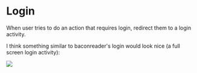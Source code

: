 # Login #

When user tries to do an action that requires login, redirect them to a login activity.

I think something similar to baconreader's login would look nice (a full screen login activity):

<img src='http://i.imgur.com/AYbas.png'>
